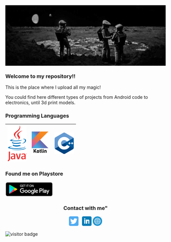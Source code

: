 <img align="center" src="https://raw.githubusercontent.com/sebacipolat/sebacipolat/master/imgs/spaceodissey.jpg" width=800px />

### Welcome to my repository!!

This is the place where I upload all my magic!

You could find here different types of projects from Android code to electronics, until 3d print models.



### Programming Languages
|<img src="https://raw.githubusercontent.com/sebacipolat/sebacipolat/master/imgs/java.png" width=60>|  <img src="https://raw.githubusercontent.com/sebacipolat/sebacipolat/master/imgs/kotlin.jpg" width=60>|  <img src="https://raw.githubusercontent.com/sebacipolat/sebacipolat/master/imgs/c%2B%2B.png" width=60>|
|:---:|:---:|:---:|

### Found me on Playstore
<a href="https://play.google.com/store/apps/dev?id=9143791740794410976&hl=en_US"><img width="150" src="https://github.com/sebacipolat/sebacipolat/blob/master/imgs/playstore.png?raw=true"></a>&nbsp;&nbsp;


<div align="center">
  <h3 align="center">Contact with me"</h3> 
</div>
<p align='center'>
<a href="https://twitter.com/seba_cipolat"><img height="30" src="https://github.com/sebacipolat/sebacipolat/blob/master/imgs/twitter.png?raw=true"></a>&nbsp;&nbsp;
<a href="https://www.linkedin.com/in/sebastiancipolat"><img height="30" src="https://github.com/sebacipolat/sebacipolat/blob/master/imgs/linkedin.png?raw=true"></a>
<a href="https://www.sebastiancipolat.com"><img height="30" src="https://github.com/sebacipolat/sebacipolat/blob/master/imgs/web.png?raw=true"></a>
</p>

![visitor badge](https://visitor-badge.glitch.me/badge?page_id=sebacipolat/sebacipolat)
